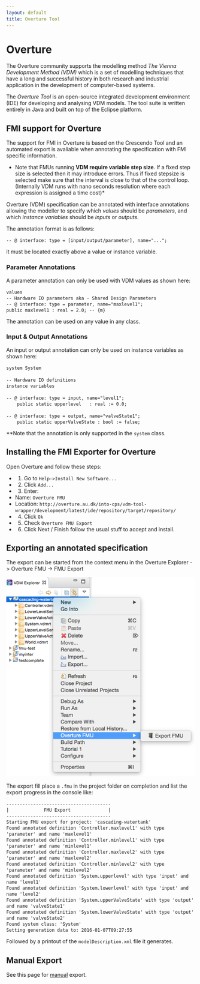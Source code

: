```yaml
---
layout: default
title: Overture Tool
---
```


# Overture

The Overture community supports the modelling method *The Vienna Development Method (VDM)* which is a set of modelling techniques that have a long and successful history in both research and industrial application in the development of computer-based systems.

The *Overture Tool* is an open-source integrated development environment (IDE) for developing and analysing VDM models. The tool suite is written entirely in Java and built on top of the Eclipse platform.

## FMI support for Overture

The support for FMI in Overture is based on the Crescendo Tool and an automated export is avaliable when annotating the specification with FMI specific information.

* Note that FMUs running **VDM require variable step size**. If a fixed step size is selected then it may introduce errors. Thus if fixed stepsize is selected make sure that the interval is close to that of the control loop. (Internally VDM runs with nano seconds resolution where each expression is assigned a time cost)*

Overture (VDM) specification can be annotated with interface annotations allowing the modeller to specify which *values* should be *parameters*, and which *instance variables* should be *inputs* or *outputs*.

The annotation format is as follows:

```
-- @ interface: type = [input/output/parameter], name="...";
```
it must be located exactly above a value or instance variable.

### Parameter Annotations

A parameter annotation can only be used with VDM values as shown here: 

```
values
-- Hardware IO parameters aka - Shared Design Parameters
-- @ interface: type = parameter, name="maxlevel1";
public maxlevel1 : real = 2.0; -- {m}
```
The annotation can be used on any value in any class.

### Input & Output Annotations

An input or output annotation can only be used on instance variables as shown here:


```
system System

-- Hardware IO definitions
instance variables
	
-- @ interface: type = input, name="level1";
    public static upperlevel   : real := 0.0;
 
-- @ interface: type = output, name="valveState1";   
    public static upperValveState : bool := false;
```

**Note that the annotation is only supported in the `system` class.

## Installing the FMI Exporter for Overture

Open Overture and follow these steps:

- 1. Go to `Help->Install New Software...`
- 2. Click `Add...`
- 3. Enter:
 - Name: `Overture FMU`
 - Location: `http://overture.au.dk/into-cps/vdm-tool-wrapper/development/latest/ide/repository/target/repository/`
- 4. Click `Ok`
- 5. Check `Overture FMU Export`
- 6. Click Next / Finish follow the usual stuff to accept and install.

## Exporting an annotated specification

The export can be started from the context menu in the Overture Explorer -> Overture FMU -> FMU Export

![alt text](overture-fmi-export-menu.png "Overture FMI Export Menu")

The export fill place a `.fmu` in the project folder on completion and list the export progress in the console like: 

```
---------------------------------------
|             FMU Export              |
---------------------------------------
Starting FMU export for project: 'cascading-watertank'
Found annotated definition 'Controller.maxlevel1' with type 'parameter' and name 'maxlevel1'
Found annotated definition 'Controller.minlevel1' with type 'parameter' and name 'minlevel1'
Found annotated definition 'Controller.maxlevel2' with type 'parameter' and name 'maxlevel2'
Found annotated definition 'Controller.minlevel2' with type 'parameter' and name 'minlevel2'
Found annotated definition 'System.upperlevel' with type 'input' and name 'level1'
Found annotated definition 'System.lowerlevel' with type 'input' and name 'level2'
Found annotated definition 'System.upperValveState' with type 'output' and name 'valveState1'
Found annotated definition 'System.lowerValveState' with type 'output' and name 'valveState2'
Found system class: 'System'
Setting generation data to: 2016-01-07T09:27:55
```

Followed by a printout of the `modelDescription.xml` file it generates.

## Manual Export

See this page for [manual](overture.html) export.

